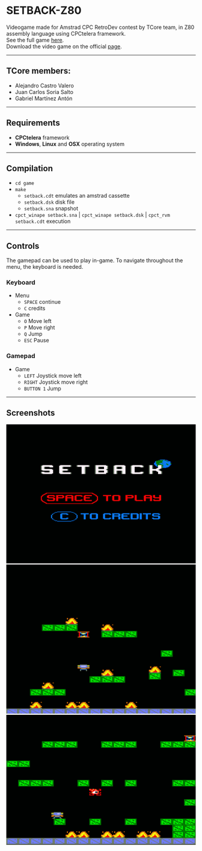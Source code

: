 # SETBACK-Z80
Videogame made for Amstrad CPC RetroDev contest by TCore team, in Z80 assembly language using CPCtelera framework.
<br>
See the full game [here](https://www.youtube.com/watch?v=L9W-DnKUrTQ "Walkthrough").
<br>
Download the video game on the official [page](http://cpcretrodev.byterealms.com/contest-en/cpcretrodev-2020-2/).

***

## TCore members:
* Alejandro Castro Valero
* Juan Carlos Soria Salto
* Gabriel Martínez Antón

***

## Requirements
* **CPCtelera** framework
* **Windows**, **Linux** and **OSX** operating system

***

## Compilation
* `cd game`
* `make`
  * `setback.cdt` emulates an amstrad cassette
  * `setback.dsk` disk file
  * `setback.sna` snapshot
* `cpct_winape setback.sna` | `cpct_winape setback.dsk` | `cpct_rvm setback.cdt` execution

***

## Controls
The gamepad can be used to play in-game. To navigate throughout the menu, the keyboard is needed.

### Keyboard
* Menu
  * `SPACE` continue
  * `C` credits
* Game
  * `O` Move left
  * `P` Move right
  * `Q` Jump
  * `ESC` Pause
### Gamepad
* Game
  * `LEFT` Joystick move left
  * `RIGHT` Joystick move right
  * `BUTTON 1` Jump

***

## Screenshots
<img src="https://github.com/AlejandroDCastro/SETBACK-Z80/blob/main/game/pics/menu_ingame.png" alt="Menu" width="575">

<img src="https://github.com/AlejandroDCastro/SETBACK-Z80/blob/main/game/pics/ingame1.png" alt="Picture 1">

<img src="https://github.com/AlejandroDCastro/SETBACK-Z80/blob/main/game/pics/ingame2.png" alt="Picture 2" width="575">
